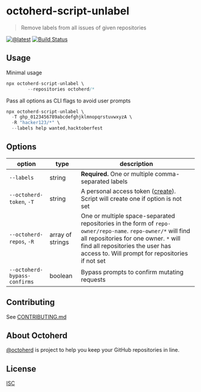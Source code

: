 # octoherd-script-unlabel

> Remove labels from all issues of given repositories

[![@latest](https://img.shields.io/npm/v/octoherd-script-unlabel.svg)](https://www.npmjs.com/package/octoherd-script-unlabel)
[![Build Status](https://github.com/lyqht/octoherd-script-unlabel/workflows/Test/badge.svg)](https://github.com/lyqht/octoherd-script-unlabel/actions?query=workflow%3ATest+branch%3Amain)

## Usage

Minimal usage

```js
npx octoherd-script-unlabel \
        --repositories octoherd/*
```

Pass all options as CLI flags to avoid user prompts

```js
npx octoherd-script-unlabel \
  -T ghp_0123456789abcdefghjklmnopqrstuvwxyzA \
  -R "hacker123/*" \
  --labels help wanted,hacktoberfest
```

## Options

| option                       | type             | description                                                                                                                                                                                                                                         |
| ---------------------------- | ---------------- | --------------------------------------------------------------------------------------------------------------------------------------------------------------------------------------------------------------------------------------------------- |
| `--labels`             | string           | **Required.** One or multiple comma-separated labels |
| `--octoherd-token`, `-T`     | string           | A personal access token ([create](https://github.com/settings/tokens/new?scopes=repo)). Script will create one if option is not set                                                                                                                 |
| `--octoherd-repos`, `-R`     | array of strings | One or multiple space-separated repositories in the form of `repo-owner/repo-name`. `repo-owner/*` will find all repositories for one owner. `*` will find all repositories the user has access to. Will prompt for repositories if not set         |
| `--octoherd-bypass-confirms` | boolean          | Bypass prompts to confirm mutating requests                                                                                                                                                                                                         |

## Contributing

See [CONTRIBUTING.md](CONTRIBUTING.md)

## About Octoherd

[@octoherd](https://github.com/octoherd/) is project to help you keep your GitHub repositories in line.

## License

[ISC](LICENSE.md)
